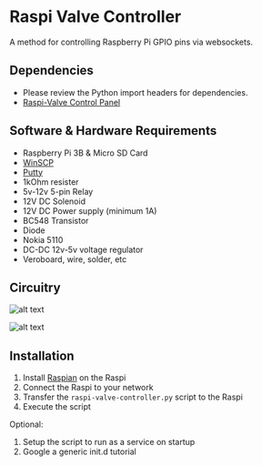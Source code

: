 # Raspi Valve Controller
A method for controlling Raspberry Pi GPIO pins via websockets.

## Dependencies
- Please review the Python import headers for dependencies.
- [Raspi-Valve Control Panel](https://github.com/jakeb1996/raspi-valve-remote-control)

## Software & Hardware Requirements
- Raspberry Pi 3B & Micro SD Card
- [WinSCP](https://github.com/adam-p/markdown-here/wiki/Markdown-Cheatsheet)
- [Putty](http://www.putty.org/)
- 1kOhm resister
- 5v-12v 5-pin Relay
- 12V DC Solenoid
- 12V DC Power supply (minimum 1A)
- BC548 Transistor
- Diode
- Nokia 5110 
- DC-DC 12v-5v voltage regulator
- Veroboard, wire, solder, etc

## Circuitry 
![alt text](http://www.susa.net/wordpress/wp-content/uploads/2012/06/Relay-Sample.png "Raspberry Pi Relay Circuit")

![alt text](https://docs.microsoft.com/en-us/windows/iot-core/media/pinmappingsrpi/rp2_pinout.png "Raspberry Pi 3B Pins")

## Installation
1) Install [Raspian](https://www.raspberrypi.org/downloads/) on the Raspi
1) Connect the Raspi to your network
2) Transfer the `raspi-valve-controller.py` script to the Raspi
3) Execute the script

Optional:
1) Setup the script to run as a service on startup
2) Google a generic init.d tutorial